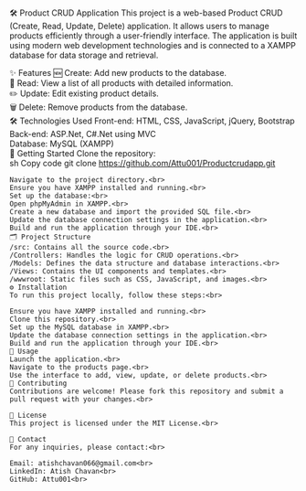 🛠️ Product CRUD Application
This project is a web-based Product CRUD (Create, Read, Update, Delete) application. It allows users to manage products efficiently through a user-friendly interface. The application is built using modern web development technologies and is connected to a XAMPP database for data storage and retrieval.<br>

✨ Features
🆕 Create: Add new products to the database.<br>
📄 Read: View a list of all products with detailed information.<br>
✏️ Update: Edit existing product details.<br>
🗑️ Delete: Remove products from the database.<br>
🛠️ Technologies Used
Front-end: HTML, CSS, JavaScript, jQuery, Bootstrap<br>
Back-end: ASP.Net, C#.Net using MVC<br>
Database: MySQL (XAMPP)<br>
🚀 Getting Started
Clone the repository:<br>
sh
Copy code
git clone https://github.com/Attu001/Productcrudapp.git
```<br>
Navigate to the project directory.<br>
Ensure you have XAMPP installed and running.<br>
Set up the database:<br>
Open phpMyAdmin in XAMPP.<br>
Create a new database and import the provided SQL file.<br>
Update the database connection settings in the application.<br>
Build and run the application through your IDE.<br>
🗂️ Project Structure
/src: Contains all the source code.<br>
/Controllers: Handles the logic for CRUD operations.<br>
/Models: Defines the data structure and database interactions.<br>
/Views: Contains the UI components and templates.<br>
/wwwroot: Static files such as CSS, JavaScript, and images.<br>
⚙️ Installation
To run this project locally, follow these steps:<br>

Ensure you have XAMPP installed and running.<br>
Clone this repository.<br>
Set up the MySQL database in XAMPP.<br>
Update the database connection settings in the application.<br>
Build and run the application through your IDE.<br>
📄 Usage
Launch the application.<br>
Navigate to the products page.<br>
Use the interface to add, view, update, or delete products.<br>
🤝 Contributing
Contributions are welcome! Please fork this repository and submit a pull request with your changes.<br>

📜 License
This project is licensed under the MIT License.<br>

📧 Contact
For any inquiries, please contact:<br>

Email: atishchavan066@gmail.com<br>
LinkedIn: Atish Chavan<br>
GitHub: Attu001<br>
